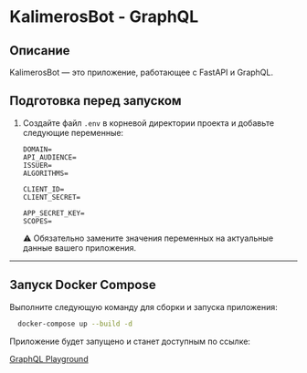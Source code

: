 # KalimerosBot - GraphQL

## Описание  
KalimerosBot — это приложение, работающее с FastAPI и GraphQL.  

## Подготовка перед запуском  
1. Создайте файл `.env` в корневой директории проекта и добавьте следующие переменные:  

    ```env
    DOMAIN=
    API_AUDIENCE=
    ISSUER=
    ALGORITHMS=

    CLIENT_ID=
    CLIENT_SECRET=

    APP_SECRET_KEY=
    SCOPES=
    ```

   ⚠️ Обязательно замените значения переменных на актуальные данные вашего приложения.  

---

## Запуск Docker Compose  
Выполните следующую команду для сборки и запуска приложения:  

```bash
  docker-compose up --build -d
```
Приложение будет запущено и станет доступным по ссылке:

[GraphQL Playground](http://localhost:8000/graphql)
